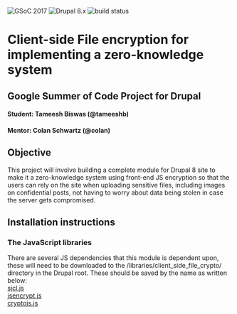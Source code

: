 ![GSoC 2017](https://img.shields.io/badge/GSoC-2017-red.svg)
![Drupal 8.x](https://img.shields.io/badge/Drupal-8.x-blue.svg) 
![build status](https://gitlab.com/tameeshb/client-side-file-encrypt-gsoc/badges/8.x-1.x/build.svg)
# Client-side File encryption for implementing a zero-knowledge system  
## Google Summer of Code Project for Drupal  
#### Student: Tameesh Biswas (@tameeshb)  
#### Mentor: Colan Schwartz (@colan)  
  
## Objective  
    
This project will involve building a complete module for Drupal 8 site to make
 it a zero-knowledge system using
 front-end JS encryption so that the users can rely on the site when uploading 
 sensitive files, including images 
 on confidential posts, not having to worry about data being stolen in case the
  server gets compromised.

## Installation instructions

### The JavaScript libraries 

There are several JS dependencies that this module is dependent upon, these
will need to be downloaded to the /libraries/client_side_file_crypto/
directory in the Drupal root. These should be saved by the name as written
 below:  
[sjcl.js](http://bitwiseshiftleft.github.io/sjcl/sjcl.js)  
[jsencrypt.js](http://travistidwell.com/jsencrypt/bin/jsencrypt.js)  
[cryptojs.js](https://github.com/brix/crypto-js/blob/develop/src/aes.js)  
